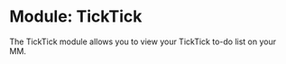 # Module: TickTick

The TickTick module allows you to view your TickTick to-do list on your MM.

<!-- Insert Image here -->
